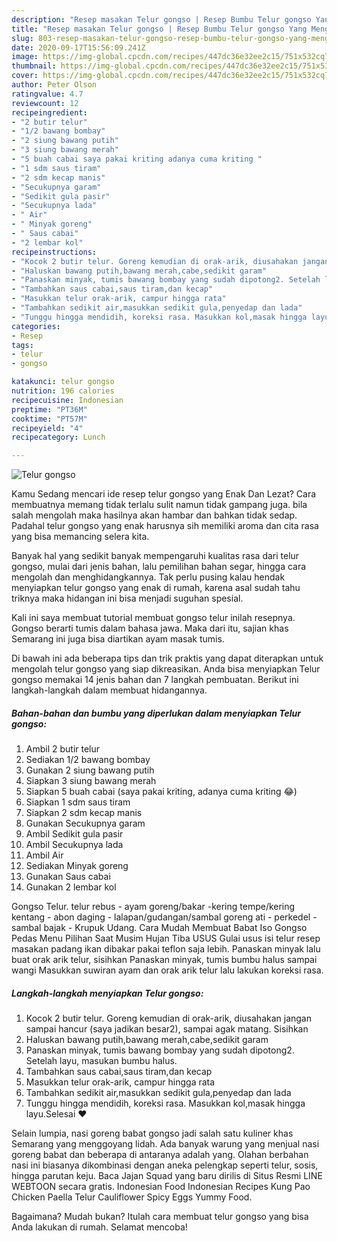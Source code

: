 ```yaml
---
description: "Resep masakan Telur gongso | Resep Bumbu Telur gongso Yang Menggugah Selera"
title: "Resep masakan Telur gongso | Resep Bumbu Telur gongso Yang Menggugah Selera"
slug: 803-resep-masakan-telur-gongso-resep-bumbu-telur-gongso-yang-menggugah-selera
date: 2020-09-17T15:56:09.241Z
image: https://img-global.cpcdn.com/recipes/447dc36e32ee2c15/751x532cq70/telur-gongso-foto-resep-utama.jpg
thumbnail: https://img-global.cpcdn.com/recipes/447dc36e32ee2c15/751x532cq70/telur-gongso-foto-resep-utama.jpg
cover: https://img-global.cpcdn.com/recipes/447dc36e32ee2c15/751x532cq70/telur-gongso-foto-resep-utama.jpg
author: Peter Olson
ratingvalue: 4.7
reviewcount: 12
recipeingredient:
- "2 butir telur"
- "1/2 bawang bombay"
- "2 siung bawang putih"
- "3 siung bawang merah"
- "5 buah cabai saya pakai kriting adanya cuma kriting "
- "1 sdm saus tiram"
- "2 sdm kecap manis"
- "Secukupnya garam"
- "Sedikit gula pasir"
- "Secukupnya lada"
- " Air"
- " Minyak goreng"
- " Saus cabai"
- "2 lembar kol"
recipeinstructions:
- "Kocok 2 butir telur. Goreng kemudian di orak-arik, diusahakan jangan sampai hancur (saya jadikan besar2), sampai agak matang. Sisihkan"
- "Haluskan bawang putih,bawang merah,cabe,sedikit garam"
- "Panaskan minyak, tumis bawang bombay yang sudah dipotong2. Setelah layu, masukan bumbu halus."
- "Tambahkan saus cabai,saus tiram,dan kecap"
- "Masukkan telur orak-arik, campur hingga rata"
- "Tambahkan sedikit air,masukkan sedikit gula,penyedap dan lada"
- "Tunggu hingga mendidih, koreksi rasa. Masukkan kol,masak hingga layu.Selesai ❤"
categories:
- Resep
tags:
- telur
- gongso

katakunci: telur gongso 
nutrition: 196 calories
recipecuisine: Indonesian
preptime: "PT36M"
cooktime: "PT57M"
recipeyield: "4"
recipecategory: Lunch

---
```



![Telur gongso](https://img-global.cpcdn.com/recipes/447dc36e32ee2c15/751x532cq70/telur-gongso-foto-resep-utama.jpg)

Kamu Sedang mencari ide resep telur gongso yang Enak Dan Lezat? Cara membuatnya memang tidak terlalu sulit namun tidak gampang juga. bila salah mengolah maka hasilnya akan hambar dan bahkan tidak sedap. Padahal telur gongso yang enak harusnya sih memiliki aroma dan cita rasa yang bisa memancing selera kita.

Banyak hal yang sedikit banyak mempengaruhi kualitas rasa dari telur gongso, mulai dari jenis bahan, lalu pemilihan bahan segar, hingga cara mengolah dan menghidangkannya. Tak perlu pusing kalau hendak menyiapkan telur gongso yang enak di rumah, karena asal sudah tahu triknya maka hidangan ini bisa menjadi suguhan spesial.

Kali ini saya membuat tutorial membuat gongso telur inilah resepnya. Gongso berarti tumis dalam bahasa jawa. Maka dari itu, sajian khas Semarang ini juga bisa diartikan ayam masak tumis.


Di bawah ini ada beberapa tips dan trik praktis yang dapat diterapkan untuk mengolah telur gongso yang siap dikreasikan. Anda bisa menyiapkan Telur gongso memakai 14 jenis bahan dan 7 langkah pembuatan. Berikut ini langkah-langkah dalam membuat hidangannya.

<!--inarticleads1-->

##### Bahan-bahan dan bumbu yang diperlukan dalam menyiapkan Telur gongso:

1. Ambil 2 butir telur
1. Sediakan 1/2 bawang bombay
1. Gunakan 2 siung bawang putih
1. Siapkan 3 siung bawang merah
1. Siapkan 5 buah cabai (saya pakai kriting, adanya cuma kriting 😂)
1. Siapkan 1 sdm saus tiram
1. Siapkan 2 sdm kecap manis
1. Gunakan Secukupnya garam
1. Ambil Sedikit gula pasir
1. Ambil Secukupnya lada
1. Ambil  Air
1. Sediakan  Minyak goreng
1. Gunakan  Saus cabai
1. Gunakan 2 lembar kol


Gongso Telur. telur rebus - ayam goreng/bakar -kering tempe/kering kentang - abon daging - lalapan/gudangan/sambal goreng ati - perkedel - sambal bajak - Krupuk Udang. Cara Mudah Membuat Babat Iso Gongso Pedas Menu Pilihan Saat Musim Hujan Tiba USUS Gulai usus isi telur resep masakan padang ikan dibakar pakai teflon saja lebih. Panaskan minyak lalu buat orak arik telur, sisihkan Panaskan minyak, tumis bumbu halus sampai wangi Masukkan suwiran ayam dan orak arik telur lalu lakukan koreksi rasa. 

<!--inarticleads2-->

##### Langkah-langkah menyiapkan Telur gongso:

1. Kocok 2 butir telur. Goreng kemudian di orak-arik, diusahakan jangan sampai hancur (saya jadikan besar2), sampai agak matang. Sisihkan
1. Haluskan bawang putih,bawang merah,cabe,sedikit garam
1. Panaskan minyak, tumis bawang bombay yang sudah dipotong2. Setelah layu, masukan bumbu halus.
1. Tambahkan saus cabai,saus tiram,dan kecap
1. Masukkan telur orak-arik, campur hingga rata
1. Tambahkan sedikit air,masukkan sedikit gula,penyedap dan lada
1. Tunggu hingga mendidih, koreksi rasa. Masukkan kol,masak hingga layu.Selesai ❤


Selain lumpia, nasi goreng babat gongso jadi salah satu kuliner khas Semarang yang menggoyang lidah. Ada banyak warung yang menjual nasi goreng babat dan beberapa di antaranya adalah yang. Olahan berbahan nasi ini biasanya dikombinasi dengan aneka pelengkap seperti telur, sosis, hingga parutan keju. Baca Jajan Squad yang baru dirilis di Situs Resmi LINE WEBTOON secara gratis. Indonesian Food Indonesian Recipes Kung Pao Chicken Paella Telur Cauliflower Spicy Eggs Yummy Food. 

Bagaimana? Mudah bukan? Itulah cara membuat telur gongso yang bisa Anda lakukan di rumah. Selamat mencoba!
